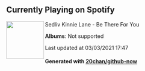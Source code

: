 ## Currently Playing on Spotify

[<img align="left" width="100" src="https://i.scdn.co/image/ab67616d0000b2734892a8a3fefbeaca8d9a5ffa">](https://open.spotify.com/album/02aBh68KGFw7Q8G387ITRK)

Sedliv Kinnie Lane - Be There For You

**Albums**: Not supported

Last updated at 03/03/2021 17:47

#### Generated with [20chan/github-now](https://github.com/20chan/github-now)


<!--
**20chan/20chan** is a ✨ _special_ ✨ repository because its `README.md` (this file) appears on your GitHub profile.

Here are some ideas to get you started:

- 🔭 I’m currently working on ...
- 🌱 I’m currently learning ...
- 👯 I’m looking to collaborate on ...
- 🤔 I’m looking for help with ...
- 💬 Ask me about ...
- 📫 How to reach me: ...
- 😄 Pronouns: ...
- ⚡ Fun fact: ...
-->
